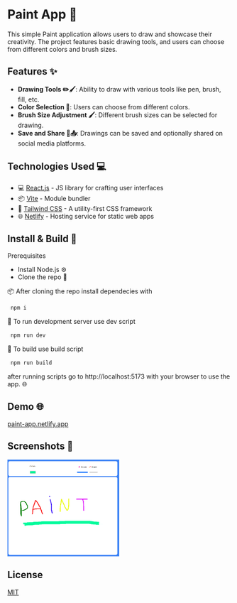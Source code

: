 # Paint App 🎨

This simple Paint application allows users to draw and showcase their creativity. The project features basic drawing tools, and users can choose from different colors and brush sizes.

## Features ✨

- **Drawing Tools ✏️🖌️**: Ability to draw with various tools like pen, brush, fill, etc.
- **Color Selection 🎨**: Users can choose from different colors.
- **Brush Size Adjustment 🖌️**: Different brush sizes can be selected for drawing.
- **Save and Share 💾📤**: Drawings can be saved and optionally shared on social media platforms.

## Technologies Used 💻


- 💻 [React.js](https://reactjs.org/) - JS library for crafting user interfaces
- 📦 [Vite](https://vitejs.dev/) - Module bundler
- 🎨 [Tailwind CSS](https://tailwindcss.com/) - A utility-first CSS framework
- 🌐 [Netlify](https://www.netlify.com/) - Hosting service for static web apps

## Install & Build 🔧

Prerequisites

- Install Node.js ⚙️
- Clone the repo 🔄

📦 After cloning the repo install dependecies with

 ```sh 
  npm i
```
📡 To run development server use dev script
 ```sh 
  npm run dev
```
🔧 To build use build script
 ```sh 
  npm run build
```
after running scripts go to http://localhost:5173 with your browser to use the app. 🌐

  ## Demo  🌐
 [paint-app.netlify.app](https://vite-paint-app.netlify.app/) 

## Screenshots 📸
<div style="display: flex; flex-direction: row;">
    <img src="screenshots/paint-app.png" alt="Home Page" style="width: 50%; margin-right: 4%;">
</div>



## License

[MIT](https://choosealicense.com/licenses/mit/)
